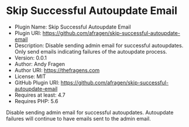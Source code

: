 # Skip Successful Autoupdate Email

 * Plugin Name: Skip Successful Autoupdate Email
 * Plugin URI: https://github.com/afragen/skip-successful-autoupdate-email
 * Description: Disable sending admin email for successful autoupdates. Only send emails indicating failures of the autoupdate process.
 * Version: 0.0.1
 * Author: Andy Fragen
 * Author URI: https://thefragens.com
 * License: MIT
 * GitHub Plugin URI: https://github.com/afragen/skip-successful-autoupdate-email
 * Requires at least: 4.7
 * Requires PHP: 5.6

Disable sending admin email for successful autoupdates. Autoupdate failures will continue to have emails sent to the admin email.

